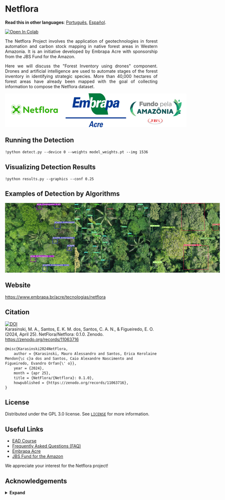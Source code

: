 # **Netflora**

**Read this in other languages**: [Português](README.pt.md), [Español](README.es.md).

<a href="https://colab.research.google.com/drive/16nydPteUlpXo1tcIC0DWrQr05Z3m-npU?usp=sharing"><img src="https://colab.research.google.com/assets/colab-badge.svg" alt="Open In Colab"></a>

<p align="justify">The Netflora Project involves the application of geotechnologies in forest automation and carbon stock mapping in native forest areas in Western Amazonia. It is an initiative developed by Embrapa Acre with sponsorship from the JBS Fund for the Amazon.

<p align="justify"> Here we will discuss the "Forest Inventory using drones" component. Drones and artificial intelligence are used to automate stages of the forest inventory in identifying strategic species. More than 40,000 hectares of forest areas have already been mapped with the goal of collecting information to compose the Netflora dataset.

<div style="display: flex;">

 <img src="https://github.com/NetFlora/NetFlora/blob/main/logo/Netflora.png?raw=true" width="200" alt="Netflora Logo">

  <img src="https://github.com/NetFlora/NetFlora/blob/main/logo/Embrapa-Acre.png?raw=true" width="200" alt="Embrapa Acre Logo">
    
   <img src="https://github.com/NetFlora/NetFlora/blob/main/logo/Fundo-JBS.png?raw=true" width="200" alt="JBS Fund Logo">

</div>

## Running the Detection

``!python detect.py --device 0 --weights model_weights.pt --img 1536``

## Visualizing Detection Results 

``!python results.py --graphics --conf 0.25``

## Examples of Detection by Algorithms

<div style="display: flex;">

 <img src="https://github.com/NetFlora/NetFlora/blob/main/inference/images/Acai.jpg?raw=true" width="230" alt="Acai"> 

 <img src="https://github.com/NetFlora/NetFlora/blob/main/inference/images/Palmeiras.jpg?raw=true" width="250" alt="Palm">
 
 <img src="https://github.com/NetFlora/NetFlora/blob/main/inference/images/PFMNs.jpg?raw=true" width="230" alt="PFMNs">
  
 </div>

## Website

https://www.embrapa.br/acre/tecnologias/netflora

## Citation

[![DOI](https://zenodo.org/badge/791648585.svg)](https://zenodo.org/doi/10.5281/zenodo.11063715)   
Karasinski, M. A., Santos, E. K. M. dos, Santos, C. A. N., &#38; Figueiredo, E. O. (2024, April 25). NetFlora/Netflora: 0.1.0. Zenodo. https://zenodo.org/records/11063716

```
@misc{Karasinski2024NetFlora,
	author = {Karasinski, Mauro Alessandro and Santos, Erica Kerolaine Mendon{\c c}a dos and Santos, Caio Alexandre Nascimento and Figueiredo, Evandro Orfan{\' o}},
	year = {2024},
	month = {apr 25},
	title = {NetFlora/{Netflora}: 0.1.0},
	howpublished = {https://zenodo.org/records/11063716},
}
```


## License

Distributed under the GPL 3.0 license. See [`LICENSE`](LICENSE.md) for more information.

## Useful Links

- [EAD Course](https://www.embrapa.br/web/portal/acre/tecnologias/netflora/curso-ead)
- [Frequently Asked Questions (FAQ)](https://www.embrapa.br/web/portal/acre/tecnologias/netflora/perguntas-e-respostas)
- [Embrapa Acre](https://www.embrapa.br/acre/)
- [JBS Fund for the Amazon](https://fundojbsamazonia.org/)

We appreciate your interest for the Netflora project!

## Acknowledgements

<details><summary> <b>Expand</b> </summary>

* [https://github.com/AlexeyAB/darknet](https://github.com/AlexeyAB/darknet)
* [https://github.com/WongKinYiu/yolov7](https://github.com/WongKinYiu/yolov7)
